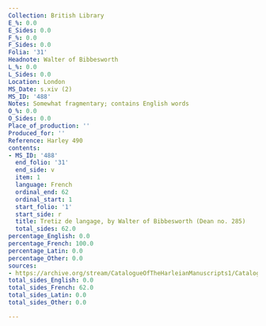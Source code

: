 ```yaml
---
Collection: British Library
E_%: 0.0
E_Sides: 0.0
F_%: 0.0
F_Sides: 0.0
Folia: '31'
Headnote: Walter of Bibbesworth
L_%: 0.0
L_Sides: 0.0
Location: London
MS_Date: s.xiv (2)
MS_ID: '488'
Notes: Somewhat fragmentary; contains English words
O_%: 0.0
O_Sides: 0.0
Place_of_production: ''
Produced_for: ''
Reference: Harley 490
contents:
- MS_ID: '488'
  end_folio: '31'
  end_side: v
  item: 1
  language: French
  ordinal_end: 62
  ordinal_start: 1
  start_folio: '1'
  start_side: r
  title: Tretiz de langage, by Walter of Bibbesworth (Dean no. 285)
  total_sides: 62.0
percentage_English: 0.0
percentage_French: 100.0
percentage_Latin: 0.0
percentage_Other: 0.0
sources:
- https://archive.org/stream/CatalogueOfTheHarleianManuscripts1/Catalogue_of_the_Harleian_Manuscripts_1#page/n376/mode/1up
total_sides_English: 0.0
total_sides_French: 62.0
total_sides_Latin: 0.0
total_sides_Other: 0.0

---
```

